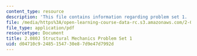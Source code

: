 ```yaml
---
content_type: resource
description: 'This file contains information regarding problem set 1. '
file: /media/https%3A/open-learning-course-data-rc.s3.amazonaws.com/2-080j-structural-mechanics-fall-2013/d04710c92485154730e87d9e47d7992d_MIT2_080JF13_ProbSet_1.pdf
file_type: application/pdf
resourcetype: Document
title: 2.080J Structural Mechanics Problem Set 1
uid: d04710c9-2485-1547-30e8-7d9e47d7992d
---
```

